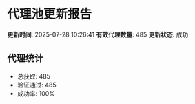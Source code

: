 # 代理池更新报告

**更新时间**: 2025-07-28 10:26:41
**有效代理数量**: 485
**更新状态**:  成功

## 代理统计
- 总获取: 485
- 验证通过: 485
- 成功率: 100%
